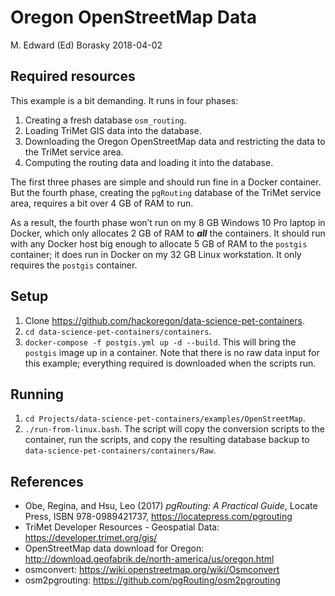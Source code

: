Oregon OpenStreetMap Data
================
M. Edward (Ed) Borasky
2018-04-02

## Required resources

This example is a bit demanding. It runs in four phases:

1.  Creating a fresh database `osm_routing`.
2.  Loading TriMet GIS data into the database.
3.  Downloading the Oregon OpenStreetMap data and restricting the data
    to the TriMet service area.
4.  Computing the routing data and loading it into the database.

The first three phases are simple and should run fine in a Docker
container. But the fourth phase, creating the `pgRouting` database of
the TriMet service area, requires a bit over 4 GB of RAM to run.

As a result, the fourth phase won’t run on my 8 GB Windows 10 Pro laptop
in Docker, which only allocates 2 GB of RAM to ***all*** the containers.
It should run with any Docker host big enough to allocate 5 GB of RAM to
the `postgis` container; it does run in Docker on my 32 GB Linux
workstation. It only requires the `postgis` container.

## Setup

1.  Clone <https://github.com/hackoregon/data-science-pet-containers>.
2.  `cd data-science-pet-containers/containers`.
3.  `docker-compose -f postgis.yml up -d --build`. This will bring the
    `postgis` image up in a container. Note that there is no raw data
    input for this example; everything required is downloaded when the
    scripts run.

## Running

1.  `cd Projects/data-science-pet-containers/examples/OpenStreetMap`.
2.  `./run-from-linux.bash`. The script will copy the conversion scripts
    to the container, run the scripts, and copy the resulting database
    backup to `data-science-pet-containers/containers/Raw`.

## References

  - Obe, Regina, and Hsu, Leo (2017) *pgRouting: A Practical Guide*,
    Locate Press, ISBN 978-0989421737,
    <https://locatepress.com/pgrouting>
  - TriMet Developer Resources - Geospatial Data:
    <https://developer.trimet.org/gis/>
  - OpenStreetMap data download for Oregon:
    <http://download.geofabrik.de/north-america/us/oregon.html>
  - osmconvert: <https://wiki.openstreetmap.org/wiki/Osmconvert>
  - osm2pgrouting: <https://github.com/pgRouting/osm2pgrouting>
